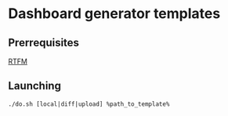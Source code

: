 # Dashboard generator templates

## Prerrequisites

[RTFM](https://a.yandex-team.ru/arc/trunk/arcadia/cloud/java/dashboard/doc)

## Launching
`./do.sh [local|diff|upload] %path_to_template%`


